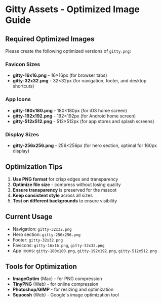 # Gitty Assets - Optimized Image Guide

## Required Optimized Images

Please create the following optimized versions of `gitty.png`:

### Favicon Sizes

- **gitty-16x16.png** - 16×16px (for browser tabs)
- **gitty-32x32.png** - 32×32px (for navigation, footer, and desktop shortcuts)

### App Icons

- **gitty-180x180.png** - 180×180px (for iOS home screen)
- **gitty-192x192.png** - 192×192px (for Android home screen)
- **gitty-512x512.png** - 512×512px (for app stores and splash screens)

### Display Sizes

- **gitty-256x256.png** - 256×256px (for hero section, optimal for 160px display)

## Optimization Tips

1. **Use PNG format** for crisp edges and transparency
2. **Optimize file size** - compress without losing quality
3. **Ensure transparency** is preserved for the mascot
4. **Keep consistent style** across all sizes
5. **Test on different backgrounds** to ensure visibility

## Current Usage

- Navigation: `gitty-32x32.png`
- Hero section: `gitty-256x256.png`
- Footer: `gitty-32x32.png`
- Favicons: `gitty-16x16.png`, `gitty-32x32.png`
- App icons: `gitty-180x180.png`, `gitty-192x192.png`, `gitty-512x512.png`

## Tools for Optimization

- **ImageOptim** (Mac) - for PNG compression
- **TinyPNG** (Web) - for online compression
- **Photoshop/GIMP** - for resizing and optimization
- **Squoosh** (Web) - Google's image optimization tool
